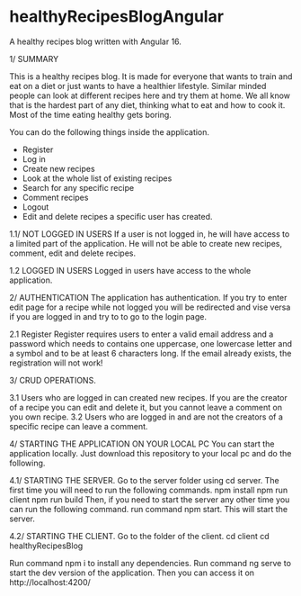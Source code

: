 # healthyRecipesBlogAngular
A healthy recipes blog written with Angular 16.

1/ SUMMARY

This is a healthy recipes blog. It is made for everyone that wants to train and eat on a diet or just wants to have a healthier lifestyle. Similar minded people can look at different recipes here and try them at home. We all know that is the hardest part of any diet, thinking what to eat and how to cook it. Most of the time eating healthy gets boring. 

You can do the following things inside the application.
- Register
- Log in
- Create new recipes
- Look at the whole list of existing recipes
- Search for any specific recipe
- Comment recipes
- Logout
- Edit and delete recipes a specific user has created.

1.1/ NOT LOGGED IN USERS
If a user is not logged in, he will have access to a limited part of the application. He will not be able to create new recipes, comment, edit and delete recipes.

1.2 LOGGED IN USERS
Logged in users have access to the whole application. 

2/ AUTHENTICATION
The application has authentication. If you try to enter edit page for a recipe while not logged you will be redirected and vise versa if you are logged in and try to to go to the login page.

2.1 Register
Register requires users to enter a valid email address and a password which needs to contains one uppercase, one lowercase letter and a symbol and to be at least 6 characters long. If the email already exists, the registration will not work!

3/ CRUD OPERATIONS.

3.1 Users who are logged in can created new recipes. If you are the creator of a recipe you can edit and delete it, but you cannot leave a comment on you own recipe.
3.2 Users who are logged in and are not the creators of a specific recipe can leave a comment.

4/ STARTING THE APPLICATION ON YOUR LOCAL PC
You can start the application locally. Just download this repository to your local pc and do the following.

4.1/ STARTING THE SERVER.
Go to the server folder using cd server.
The first time you will need to run the following commands.
npm install
npm run client
npm run build
Then, if you need to start the server any other time you can run the following command.
run command npm start. This will start the server. 


4.2/ STARTING THE CLIENT.
Go to the folder of the client.
cd client
cd healthyRecipesBlog

Run command npm i to install any dependencies.
Run command ng serve to start the dev version of the application. Then you can access it on http://localhost:4200/





